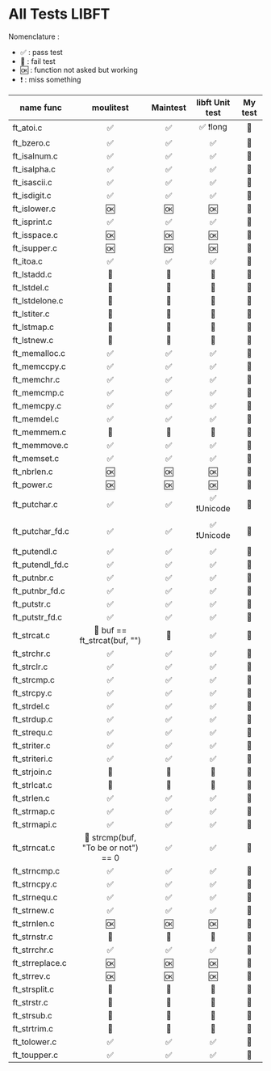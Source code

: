 # All Tests LIBFT

Nomenclature :

-   ✅ : pass test
-   🚫 : fail test
-   🆗 : function not asked but working
-   ❗️ : miss something

| name func       |              moulitest              | Maintest | libft Unit test | My test |
| --------------- | :---------------------------------: | :------: | :-------------: | :-----: |
| ft_atoi.c       |                  ✅                  |     ✅    |     ✅ ❗️long    |    🚫   |
| ft_bzero.c      |                  ✅                  |     ✅    |        ✅        |    🚫   |
| ft_isalnum.c    |                  ✅                  |     ✅    |        ✅        |    🚫   |
| ft_isalpha.c    |                  ✅                  |     ✅    |        ✅        |    🚫   |
| ft_isascii.c    |                  ✅                  |     ✅    |        ✅        |    🚫   |
| ft_isdigit.c    |                  ✅                  |     ✅    |        ✅        |    🚫   |
| ft_islower.c    |                  🆗                 |    🆗    |        🆗       |    🚫   |
| ft_isprint.c    |                  ✅                  |     ✅    |        ✅        |    🚫   |
| ft_isspace.c    |                  🆗                 |    🆗    |        🆗       |    🚫   |
| ft_isupper.c    |                  🆗                 |    🆗    |        🆗       |    🚫   |
| ft_itoa.c       |                  ✅                  |     ✅    |        ✅        |    🚫   |
| ft_lstadd.c     |                  🚫                 |    🚫    |        🚫       |    🚫   |
| ft_lstdel.c     |                  🚫                 |    🚫    |        🚫       |    🚫   |
| ft_lstdelone.c  |                  🚫                 |    🚫    |        🚫       |    🚫   |
| ft_lstiter.c    |                  🚫                 |    🚫    |        🚫       |    🚫   |
| ft_lstmap.c     |                  🚫                 |    🚫    |        🚫       |    🚫   |
| ft_lstnew.c     |                  🚫                 |    🚫    |        🚫       |    🚫   |
| ft_memalloc.c   |                  ✅                  |     ✅    |        ✅        |    🚫   |
| ft_memccpy.c    |                  ✅                  |     ✅    |        ✅        |    🚫   |
| ft_memchr.c     |                  ✅                  |     ✅    |        ✅        |    🚫   |
| ft_memcmp.c     |                  ✅                  |     ✅    |        ✅        |    🚫   |
| ft_memcpy.c     |                  ✅                  |     ✅    |        ✅        |    🚫   |
| ft_memdel.c     |                  ✅                  |     ✅    |        ✅        |    🚫   |
| ft_memmem.c     |                  🚫                 |    🚫    |        🚫       |    🚫   |
| ft_memmove.c    |                  ✅                  |     ✅    |        ✅        |    🚫   |
| ft_memset.c     |                  ✅                  |     ✅    |        ✅        |    🚫   |
| ft_nbrlen.c     |                  🆗                 |    🆗    |        🆗       |    🚫   |
| ft_power.c      |                  🆗                 |    🆗    |        🆗       |    🚫   |
| ft_putchar.c    |                  ✅                  |     ✅    |   ✅ ❗️Unicode   |    🚫   |
| ft_putchar_fd.c |                  ✅                  |     ✅    |   ✅ ❗️Unicode   |    🚫   |
| ft_putendl.c    |                  ✅                  |     ✅    |        ✅        |    🚫   |
| ft_putendl_fd.c |                  ✅                  |     ✅    |        ✅        |    🚫   |
| ft_putnbr.c     |                  ✅                  |     ✅    |        ✅        |    🚫   |
| ft_putnbr_fd.c  |                  ✅                  |     ✅    |        ✅        |    🚫   |
| ft_putstr.c     |                  ✅                  |     ✅    |        ✅        |    🚫   |
| ft_putstr_fd.c  |                  ✅                  |     ✅    |        ✅        |    🚫   |
| ft_strcat.c     |     🚫 buf == ft_strcat(buf, "")    |    🚫    |        ✅        |    🚫   |
| ft_strchr.c     |                  ✅                  |     ✅    |        ✅        |    🚫   |
| ft_strclr.c     |                  ✅                  |     ✅    |        ✅        |    🚫   |
| ft_strcmp.c     |                  ✅                  |     ✅    |        ✅        |    🚫   |
| ft_strcpy.c     |                  ✅                  |     ✅    |        ✅        |    🚫   |
| ft_strdel.c     |                  ✅                  |     ✅    |        ✅        |    🚫   |
| ft_strdup.c     |                  ✅                  |     ✅    |        ✅        |    🚫   |
| ft_strequ.c     |                  ✅                  |     ✅    |        ✅        |    🚫   |
| ft_striter.c    |                  ✅                  |     ✅    |        ✅        |    🚫   |
| ft_striteri.c   |                  ✅                  |     ✅    |        ✅        |    🚫   |
| ft_strjoin.c    |                  🚫                 |    🚫    |        🚫       |    🚫   |
| ft_strlcat.c    |                  🚫                 |    🚫    |        🚫       |    🚫   |
| ft_strlen.c     |                  ✅                  |     ✅    |        ✅        |    🚫   |
| ft_strmap.c     |                  ✅                  |     ✅    |        ✅        |    🚫   |
| ft_strmapi.c    |                  ✅                  |     ✅    |        ✅        |    🚫   |
| ft_strncat.c    | 🚫 strcmp(buf, "To be or not") == 0 |     ✅    |        ✅        |    🚫   |
| ft_strncmp.c    |                  ✅                  |     ✅    |        ✅        |    🚫   |
| ft_strncpy.c    |                  ✅                  |     ✅    |        ✅        |    🚫   |
| ft_strnequ.c    |                  ✅                  |     ✅    |        ✅        |    🚫   |
| ft_strnew.c     |                  ✅                  |     ✅    |        ✅        |    🚫   |
| ft_strnlen.c    |                  🆗                 |    🆗    |        🆗       |    🚫   |
| ft_strnstr.c    |                  🚫                 |    🚫    |        🚫       |    🚫   |
| ft_strrchr.c    |                  ✅                  |     ✅    |        ✅        |    🚫   |
| ft_strreplace.c |                  🆗                 |    🆗    |        🆗       |    🚫   |
| ft_strrev.c     |                  🆗                 |    🆗    |        🆗       |    🚫   |
| ft_strsplit.c   |                  🚫                 |    🚫    |        🚫       |    🚫   |
| ft_strstr.c     |                  🚫                 |    🚫    |        🚫       |    🚫   |
| ft_strsub.c     |                  🚫                 |    🚫    |        🚫       |    🚫   |
| ft_strtrim.c    |                  🚫                 |    🚫    |        🚫       |    🚫   |
| ft_tolower.c    |                  ✅                  |     ✅    |        ✅        |    🚫   |
| ft_toupper.c    |                  ✅                  |     ✅    |        ✅        |    🚫   |
